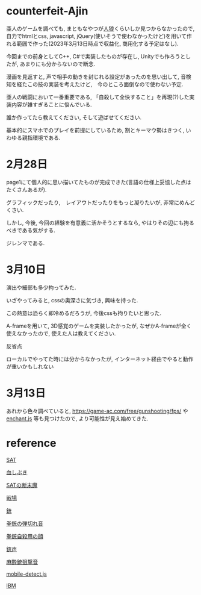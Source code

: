 # counterfeit-Ajin

亜人のゲームを調べても, まともなやつが[人狼](https://gigazine.net/news/20161027-ajinrou-review/)くらいしか見つからなかったので, 自力でhtmlとcss, javascript, jQuery(使いそうで使わなかったけど)を用いて作れる範囲で作った(2023年3月13日時点で収益化, 商用化する予定はなし).

今回までの前身としてC++, C#で実装したものが存在し, Unityでも作ろうとしたが, あまりにも分からないので断念.

漫画を見返すと, 声で相手の動きを封じれる設定があったのを思い出して, 
音検知を経たこの技の実装を考えたけど,　今のところ面倒なので使わない予定.

亜人の戦闘において一番重要である, 「自殺して全快すること」を再現(?)した実装内容が雑すぎることに悩んでいる.

誰か作ってたら教えてください, そして遊ばせてください.

基本的にスマホでのプレイを前提にしているため, 割とキーマウ勢はきつく, いわゆる親指環境である.

# 2月28日

page1にて個人的に思い描いてたものが完成できた(言語の仕様上妥協した点はたくさんあるが).

グラフィックだったり,　レイアウトだったりをもっと凝りたいが, 非常にめんどくさい.

しかし, 今後, 今回の経験を有意義に活かそうとするなら, やはりその辺にも拘るべきである気がする.

ジレンマである.

# 3月10日

演出や細部も多少拘ってみた.

いざやってみると, cssの奥深さに気づき, 興味を持った.

この熱意は恐らく即冷めるだろうが, 今後cssも拘りたいと思った.

A-frameを用いて, 3D感覚のゲームを実装したかったが, なぜかA-frameが全く使えなかったので, 使えた人は教えてください.

反省点

ローカルでやってた時には分からなかったが, インターネット経由でやると動作が重いかもしれない

# 3月13日

あれから色々調べていると, https://game-ac.com/free/gunshooting/fps/ や [enchant.js](https://github.com/ghelia/enchant.js-builds)
等も見つけたので, より可能性が見え始めてきた.

# reference

[SAT](https://www.irasutoya.com/2015/06/blog-post_856.html)

[血しぶき](https://orangestar.hatenadiary.jp/entry/2015/06/18/190000)

[SATの断末魔](https://soundeffect-lab.info/sound/voice/game.html) 

[戦場](https://www.wallpaperbetter.com/ja/hd-wallpaper-zojqh)

[銃](https://publicdomainq.net/pistol-hand-gun-0021061/)

[拳銃の弾切れ音](https://soundeffect-lab.info/sound/battle/battle2.html)

[拳銃自殺用の顔](https://www.pakutaso.com/20140635164post-4236.html)

[銃声](http://www.kurage-kosho.info/mp3/gun-fire05.mp3)

[麻酔銃狙撃音](https://on-jin.com/sound/ag/s1cf645/se/g/sen_ge_ya_sasaru03.mp3)

[mobile-detect.js](http://hgoebl.github.io/mobile-detect.js/)

[IBM](https://nanamiyuki.com/archives/25116)

